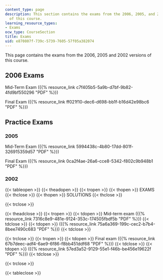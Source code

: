```yaml
---
content_type: page
description: This section contains the exams from the 2006, 2005, and 2002 versions
  of this course.
learning_resource_types:
- Exams
ocw_type: CourseSection
title: Exams
uid: e870807f-739c-5739-7605-57f05a382074
---
```


This page contains the exams from the 2006, 2005 and 2002 versions of this course.

2006 Exams
----------

Mid-Term Exam ({{% resource_link c7f405b5-5a9b-d7bf-9b82-4fd9bf550296 "PDF" %}})

Final Exam ({{% resource_link ff021f10-dec6-d698-bb1f-b16d42e98bc6 "PDF" %}})

Practice Exams
--------------

### 2005

Mid-Term Exam ({{% resource_link 5994438c-4b80-17dd-801f-326915359d57 "PDF" %}})

Final Exam ({{% resource_link 0ca2f4ae-26a6-cce8-5342-f802c9b948b1 "PDF" %}})

### 2002

{{< tableopen >}}
{{< theadopen >}}
{{< tropen >}}
{{< thopen >}}
EXAMS
{{< thclose >}}
{{< thopen >}}
SOLUTIONS
{{< thclose >}}

{{< trclose >}}

{{< theadclose >}}
{{< tropen >}}
{{< tdopen >}}
Mid-term exam ({{% resource_link 7316c8e9-481e-9124-353c-174505fbdf5b "PDF" %}})
{{< tdclose >}}
{{< tdopen >}}
({{% resource_link 75a6a369-199c-cec2-b7b4-8bee7490c683 "PDF" %}})
{{< tdclose >}}

{{< trclose >}}
{{< tropen >}}
{{< tdopen >}}
Final exam ({{% resource_link 67b7deec-adf4-6ae9-6f86-f8bb451ddf68 "PDF" %}})
{{< tdclose >}}
{{< tdopen >}}
({{% resource_link 57ed3a52-9129-55e1-f46b-be456e19622f "PDF" %}})
{{< tdclose >}}

{{< trclose >}}

{{< tableclose >}}